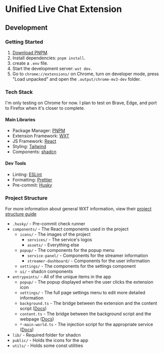 # Unified Live Chat Extension

## Development

### Getting Started

1. [Download PNPM](https://pnpm.io/).
2. Install dependencies: `pnpm install`.
3. create a `.env` file.
4. Start the development server: `wxt dev`.
5. Go to `chrome://extensions/` on Chrome, turn on developer mode, press "Load unpacked" and open the `.output/chrome-mv3-dev` folder.

### Tech Stack

I'm only testing on Chrome for now. I plan to test on Brave, Edge, and port to Firefox when it's closer to complete.

#### Main Libraries

- Package Manager: [PNPM](https://pnpm.io/)
- Extension Framework: [WXT](https://wxt.dev/)
- JS Framework: [React](https://react.dev/)
- Styling: [Tailwind](https://tailwindcss.com/)
- Components: [shadcn](https://ui.shadcn.com/)

#### Dev Tools

- Linting: [ESLint](https://eslint.org/)
- Formatting: [Prettier](https://prettier.io/)
- Pre-commit: [Husky](https://typicode.github.io/husky/)

### Project Structure

For more information about general WXT information, view their [project structure guide](https://wxt.dev/guide/essentials/project-structure.html)

- `.husky/` - Pre-commit check runner
- `components/` - The React components used in the project
  - `icons/` - The images of the project
    - `services/` - The service's logos
    - `assets/` - Everything else
  - `popup/` - The components for the popup menu
    - `service-panel/` - Components for the streamer information
    - `streamer-dashboard/` - Components for the user information
  - `settings/` - The components for the settings component
  - `ui/` - shadcn components
- `entrypoints/` - All of the unique items in the app
  - `popup/` - The popup displayed when the user clicks the extension icon
  - `settings/` - The full page settings menu to edit more detailed information
  - `background.ts` - The bridge between the extension and the content script ([Docs](https://wxt.dev/guide/essentials/entrypoints.html#background))
  - `content.ts` - The bridge between the background script and the webpage ([Docs](https://wxt.dev/guide/essentials/content-scripts.html))
  - `*-main-world.ts` - The injection script for the appropriate service ([Docs](https://wxt.dev/guide/essentials/content-scripts.html#isolated-world-vs-main-world))
- `lib/` - Required folder for shadcn
- `public/` - Holds the icons for the app
- `utils/` - Holds some const utilities
